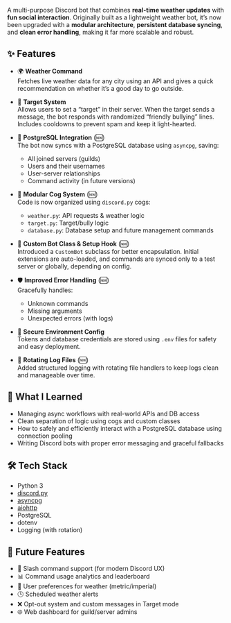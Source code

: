 A multi-purpose Discord bot that combines **real-time weather updates** with **fun social interaction**. Originally built as a lightweight weather bot, it’s now been upgraded with a **modular architecture**, **persistent database syncing**, and **clean error handling**, making it far more scalable and robust.

## ✨ Features

- 🌍 **Weather Command**  
  Fetches live weather data for any city using an API and gives a quick recommendation on whether it’s a good day to go outside.

- 🎯 **Target System**  
  Allows users to set a “target” in their server. When the target sends a message, the bot responds with randomized “friendly bullying” lines. Includes cooldowns to prevent spam and keep it light-hearted.

- 🧠 **PostgreSQL Integration** (🆕)  
  The bot now syncs with a PostgreSQL database using `asyncpg`, saving:
  - All joined servers (guilds)
  - Users and their usernames
  - User-server relationships
  - Command activity (in future versions)

- 🧩 **Modular Cog System** (🆕)  
  Code is now organized using `discord.py` cogs:
  - `weather.py`: API requests & weather logic
  - `target.py`: Target/bully logic
  - `database.py`: Database setup and future management commands

- 🤖 **Custom Bot Class & Setup Hook** (🆕)  
  Introduced a `CustomBot` subclass for better encapsulation. Initial extensions are auto-loaded, and commands are synced only to a test server or globally, depending on config.

- 🛡️ **Improved Error Handling** (🆕)  
  Gracefully handles:
  - Unknown commands
  - Missing arguments
  - Unexpected errors (with logs)

- 🔐 **Secure Environment Config**  
  Tokens and database credentials are stored using `.env` files for safety and easy deployment.

- 📜 **Rotating Log Files** (🆕)  
  Added structured logging with rotating file handlers to keep logs clean and manageable over time.

## 🧠 What I Learned

- Managing async workflows with real-world APIs and DB access
- Clean separation of logic using cogs and custom classes
- How to safely and efficiently interact with a PostgreSQL database using connection pooling
- Writing Discord bots with proper error messaging and graceful fallbacks

## 🛠️ Tech Stack

- Python 3
- [discord.py](https://discordpy.readthedocs.io/)
- [asyncpg](https://magicstack.github.io/asyncpg/)
- [aiohttp](https://docs.aiohttp.org/)
- PostgreSQL
- dotenv
- Logging (with rotation)

## 🔮 Future Features

- 🔧 Slash command support (for modern Discord UX)
- 📊 Command usage analytics and leaderboard
- 🧍 User preferences for weather (metric/imperial)
- 🕒 Scheduled weather alerts
- ❌ Opt-out system and custom messages in Target mode
- 🌐 Web dashboard for guild/server admins
